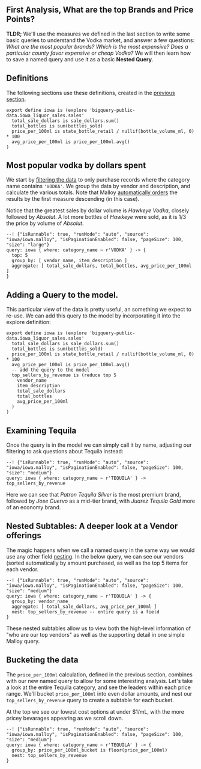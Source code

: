 ## First Analysis, What are the top Brands and Price Points?

**TLDR;** We'll use the measures we defined in the last section to write some basic queries to understand the Vodka market, and answer a few questions:  *What are the most popular brands?  Which is the most expensive?  Does a particular county favor expensive or cheap Vodka?*  We will then learn how to save a named query and use it as a basic **Nested Query**.

## Definitions
The following sections use these definitions, created in the [previous
section](step2.md).

```malloy
export define iowa is (explore 'bigquery-public-data.iowa_liquor_sales.sales'
  total_sale_dollars is sale_dollars.sum()
  total_bottles is sum(bottles_sold)
  price_per_100ml is state_bottle_retail / nullif(bottle_volume_ml, 0) * 100
  avg_price_per_100ml is price_per_100ml.avg()
)
```

## Most popular vodka by dollars spent
We start by  [filtering the data](../../language/filters.md) to only purchase records where the category name contains `'VODKA'`.  We group the data by vendor and description, and calculate the various totals. Note that Malloy [automatically orders](../../patterns/order_by.md) the results by the first measure descending (in this case).

Notice that the greatest sales by dollar volume is *Hawkeye Vodka*, closely followed by *Absolut*.  A lot more bottles of *Hawkeye* were sold, as it is 1/3 the price by volume of *Absolut*.

```malloy
--! {"isRunnable": true, "runMode": "auto", "source": "iowa/iowa.malloy", "isPaginationEnabled": false, "pageSize": 100, "size": "large"}
query: iowa { where: category_name ~ r'VODKA' } -> {
  top: 5
  group_by: [ vendor_name, item_description ]
  aggregate: [ total_sale_dollars, total_bottles, avg_price_per_100ml ]
}
```

## Adding a Query to the model.
This particular view of the data is pretty useful, an something we expect to re-use.  We can add this query to the model by incorporating it into the explore definition:

```malloy
export define iowa is (explore 'bigquery-public-data.iowa_liquor_sales.sales'
  total_sale_dollars is sale_dollars.sum()
  total_bottles is sum(bottles_sold)
  price_per_100ml is state_bottle_retail / nullif(bottle_volume_ml, 0) * 100
  avg_price_per_100ml is price_per_100ml.avg()
  -- add the query to the model
  top_sellers_by_revenue is (reduce top 5
    vendor_name
    item_description
    total_sale_dollars
    total_bottles
    avg_price_per_100ml
  )
)
```

## Examining Tequila

Once the query is in the model we can simply call it by name, adjusting our filtering to ask questions about Tequila instead:


```malloy
--! {"isRunnable": true, "runMode": "auto", "source": "iowa/iowa.malloy", "isPaginationEnabled": false, "pageSize": 100, "size": "medium"}
query: iowa { where: category_name ~ r'TEQUILA' } -> top_sellers_by_revenue
```

Here we can see that *Patron Tequila Silver* is the most premium brand, followed by *Jose Cuervo* as a mid-tier  brand, with *Juarez Tequila Gold* more of an economy brand.

## Nested Subtables: A deeper look at a Vendor offerings
The magic happens when we call a named query in the same way we would use any other field [nesting](nesting.md). In the below query, we can see our vendors (sorted automatically by amount purchased, as well as the top 5 items for each vendor.


```malloy
--! {"isRunnable": true, "runMode": "auto", "source": "iowa/iowa.malloy", "isPaginationEnabled": false, "pageSize": 100, "size": "medium"}
query: iowa { where: category_name ~ r'TEQUILA' } -> {
  group_by: vendor_name
  aggregate: [ total_sale_dollars, avg_price_per_100ml ]
  nest: top_sellers_by_revenue -- entire query is a field
}
```

These nested subtables allow us to view both the high-level information of "who are our top vendors" as well as the supporting detail in one simple Malloy query.

## Bucketing the data
The `price_per_100ml` calculation, defined in the previous section, combines with our new named query to allow for some interesting analysis. Let's take a look at the entire Tequila category, and see the leaders within each price range.  We'll bucket `price_per_100ml` into even dollar amounts, and nest our `top_sellers_by_revenue` query to create a subtable for each bucket.

At the top we see our lowest cost options at under $1/mL, with the more pricey bevarages appearing as we scroll down.

```malloy
--! {"isRunnable": true, "runMode": "auto", "source": "iowa/iowa.malloy", "isPaginationEnabled": false, "pageSize": 100, "size": "medium"}
query: iowa { where: category_name ~ r'TEQUILA' } -> {
  group_by: price_per_100ml_bucket is floor(price_per_100ml)
  nest: top_sellers_by_revenue
}
```
